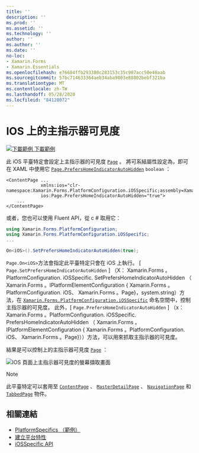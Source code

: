 ```yaml
---
title: ''
description: ''
ms.prod: ''
ms.assetid: ''
ms.technology: ''
author: ''
ms.author: ''
ms.date: ''
no-loc:
- Xamarin.Forms
- Xamarin.Essentials
ms.openlocfilehash: e76684ffb293380c283153c35c907acc50e40aab
ms.sourcegitcommit: 57bc714633364aeb34aba9803e88802bebf321ba
ms.translationtype: MT
ms.contentlocale: zh-TW
ms.lasthandoff: 05/28/2020
ms.locfileid: "84128072"
---
```

# <a name="home-indicator-visibility-on-ios"></a>IOS 上的主指示器可見度

[![下載範例 ](~/media/shared/download.png) 下載範例](https://docs.microsoft.com/samples/xamarin/xamarin-forms-samples/userinterface-platformspecifics)

此 iOS 平臺特定會設定上主指示器的可見度 [`Page`](xref:Xamarin.Forms.Page) 。 將可系結屬性設定為，即可在 XAML 中使用它 [`Page.PrefersHomeIndicatorAutoHidden`](xref:Xamarin.Forms.PlatformConfiguration.iOSSpecific.Page.PrefersHomeIndicatorAutoHiddenProperty) `boolean` ：

```xaml
<ContentPage ...
             xmlns:ios="clr-namespace:Xamarin.Forms.PlatformConfiguration.iOSSpecific;assembly=Xamarin.Forms.Core"
             ios:Page.PrefersHomeIndicatorAutoHidden="true">
    ...
</ContentPage>
```

或者，您也可以使用 Fluent API，從 c # 取用它：

```csharp
using Xamarin.Forms.PlatformConfiguration;
using Xamarin.Forms.PlatformConfiguration.iOSSpecific;
...

On<iOS>().SetPrefersHomeIndicatorAutoHidden(true);
```

`Page.On<iOS>`方法會指定此平臺特定只會在 iOS 上執行。 [ `Page.SetPrefersHomeIndicatorAutoHidden` ] （X： Xamarin.Forms 。PlatformConfiguration. iOSSpecific. SetPrefersHomeIndicatorAutoHidden （ Xamarin.Forms 。IPlatformElementConfiguration { Xamarin.Forms 。PlatformConfiguration. iOS、 Xamarin.Forms 。Page}，system.string）方法，在 [`Xamarin.Forms.PlatformConfiguration.iOSSpecific`](xref:Xamarin.Forms.PlatformConfiguration.iOSSpecific) 命名空間中，控制主指示器的可見度。 此外，[ `Page.PrefersHomeIndicatorAutoHidden` ] （x： Xamarin.Forms 。PlatformConfiguration. iOSSpecific. PrefersHomeIndicatorAutoHidden （ Xamarin.Forms 。IPlatformElementConfiguration { Xamarin.Forms 。PlatformConfiguration. iOS、 Xamarin.Forms 。Page}））方法，可以用來抓取主指示器的可見度。

結果是可以控制上的主指示器可見度 [`Page`](xref:Xamarin.Forms.Page) ：

![IOS 頁面上主指示器可見度的螢幕擷取畫面](page-home-indicator-images/home-indicator-visibility.png "Page 首頁指標可見度")

> [!NOTE]
> 此平臺特定可以套用至 [`ContentPage`](xref:Xamarin.Forms.ContentPage) 、 [`MasterDetailPage`](xref:Xamarin.Forms.MasterDetailPage) 、 [`NavigationPage`](xref:Xamarin.Forms.NavigationPage) 和 [`TabbedPage`](xref:Xamarin.Forms.TabbedPage) 物件。

## <a name="related-links"></a>相關連結

- [PlatformSpecifics （範例）](https://docs.microsoft.com/samples/xamarin/xamarin-forms-samples/userinterface-platformspecifics)
- [建立平台特性](~/xamarin-forms/platform/platform-specifics/index.md#creating-platform-specifics)
- [iOSSpecific API](xref:Xamarin.Forms.PlatformConfiguration.iOSSpecific)
